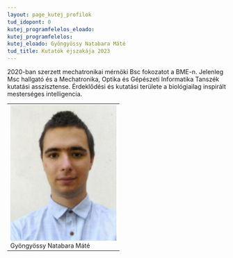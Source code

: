 ```yaml
---
layout: page_kutej_profilok
tud_idopont: 0
kutej_programfelelos_eloado: 
kutej_programfelelos: 
kutej_eloado: Gyöngyössy Natabara Máté
tud_title: Kutatók éjszakája 2023
---
```



2020-ban szerzett mechatronikai mérnöki Bsc fokozatot a BME-n. Jelenleg Msc hallgató és a Mechatronika, Optika és Gépészeti Informatika Tanszék kutatási asszisztense. Érdeklődési és kutatási területe a biológiailag inspirált mesterséges intelligencia.

 <table class="picture">
<tr>
<td>

<div class="gallery">
    <img src="images/gyongyossy_natabara_mate.png" max-width="250" max-height="200">
  <div class="desc">Gyöngyössy Natabara Máté</div>
</div>

</td>
</tr>
</table>
